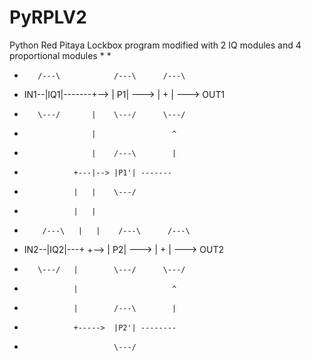 # PyRPLV2
Python Red Pitaya Lockbox program modified with 2 IQ modules and 4 proportional modules
 *
 *
 *        /---\            /---\      /---\
 *   IN1--|IQ1|-------+--> | P1| ---> | + | ---> OUT1
 *        \---/       |    \---/      \---/
 *                    |                 ^  
 *                    |    /---\        |  
 *                +---|--> |P1'| ------- 
 *                |   |    \---/            
 *                |   |                    
*         /---\   |   |    /---\      /---\
 *   IN2--|IQ2|---+   +--> | P2| ---> | + | ---> OUT2
 *        \---/   |        \---/      \---/
 *                |                     ^  
 *                |        /---\        |  
 *                +----->  |P2'| -------- 
 *                         \---/            
